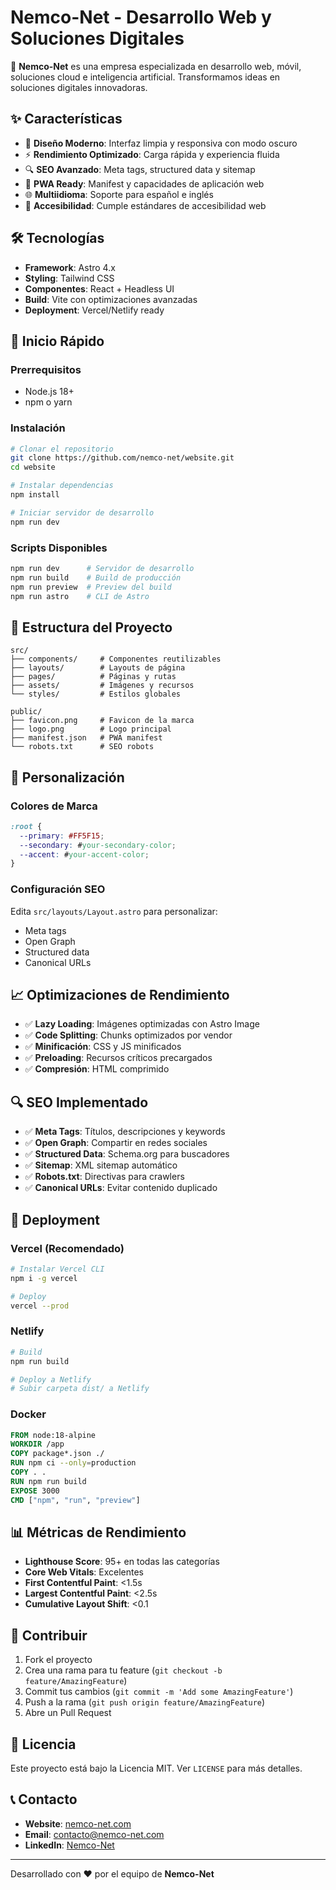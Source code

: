 # Nemco-Net - Desarrollo Web y Soluciones Digitales

🚀 **Nemco-Net** es una empresa especializada en desarrollo web, móvil, soluciones cloud e inteligencia artificial. Transformamos ideas en soluciones digitales innovadoras.

## ✨ Características

- 🎨 **Diseño Moderno**: Interfaz limpia y responsiva con modo oscuro
- ⚡ **Rendimiento Optimizado**: Carga rápida y experiencia fluida
- 🔍 **SEO Avanzado**: Meta tags, structured data y sitemap
- 📱 **PWA Ready**: Manifest y capacidades de aplicación web
- 🌐 **Multiidioma**: Soporte para español e inglés
- 🎯 **Accesibilidad**: Cumple estándares de accesibilidad web

## 🛠️ Tecnologías

- **Framework**: Astro 4.x
- **Styling**: Tailwind CSS
- **Componentes**: React + Headless UI
- **Build**: Vite con optimizaciones avanzadas
- **Deployment**: Vercel/Netlify ready

## 🚀 Inicio Rápido

### Prerrequisitos

- Node.js 18+ 
- npm o yarn

### Instalación

```bash
# Clonar el repositorio
git clone https://github.com/nemco-net/website.git
cd website

# Instalar dependencias
npm install

# Iniciar servidor de desarrollo
npm run dev
```

### Scripts Disponibles

```bash
npm run dev      # Servidor de desarrollo
npm run build    # Build de producción
npm run preview  # Preview del build
npm run astro    # CLI de Astro
```

## 📁 Estructura del Proyecto

```
src/
├── components/     # Componentes reutilizables
├── layouts/        # Layouts de página
├── pages/          # Páginas y rutas
├── assets/         # Imágenes y recursos
└── styles/         # Estilos globales

public/
├── favicon.png     # Favicon de la marca
├── logo.png        # Logo principal
├── manifest.json   # PWA manifest
└── robots.txt      # SEO robots
```

## 🎨 Personalización

### Colores de Marca

```css
:root {
  --primary: #FF5F15;
  --secondary: #your-secondary-color;
  --accent: #your-accent-color;
}
```

### Configuración SEO

Edita `src/layouts/Layout.astro` para personalizar:
- Meta tags
- Open Graph
- Structured data
- Canonical URLs

## 📈 Optimizaciones de Rendimiento

- ✅ **Lazy Loading**: Imágenes optimizadas con Astro Image
- ✅ **Code Splitting**: Chunks optimizados por vendor
- ✅ **Minificación**: CSS y JS minificados
- ✅ **Preloading**: Recursos críticos precargados
- ✅ **Compresión**: HTML comprimido

## 🔍 SEO Implementado

- ✅ **Meta Tags**: Títulos, descripciones y keywords
- ✅ **Open Graph**: Compartir en redes sociales
- ✅ **Structured Data**: Schema.org para buscadores
- ✅ **Sitemap**: XML sitemap automático
- ✅ **Robots.txt**: Directivas para crawlers
- ✅ **Canonical URLs**: Evitar contenido duplicado

## 🚀 Deployment

### Vercel (Recomendado)

```bash
# Instalar Vercel CLI
npm i -g vercel

# Deploy
vercel --prod
```

### Netlify

```bash
# Build
npm run build

# Deploy a Netlify
# Subir carpeta dist/ a Netlify
```

### Docker

```dockerfile
FROM node:18-alpine
WORKDIR /app
COPY package*.json ./
RUN npm ci --only=production
COPY . .
RUN npm run build
EXPOSE 3000
CMD ["npm", "run", "preview"]
```

## 📊 Métricas de Rendimiento

- **Lighthouse Score**: 95+ en todas las categorías
- **Core Web Vitals**: Excelentes
- **First Contentful Paint**: <1.5s
- **Largest Contentful Paint**: <2.5s
- **Cumulative Layout Shift**: <0.1

## 🤝 Contribuir

1. Fork el proyecto
2. Crea una rama para tu feature (`git checkout -b feature/AmazingFeature`)
3. Commit tus cambios (`git commit -m 'Add some AmazingFeature'`)
4. Push a la rama (`git push origin feature/AmazingFeature`)
5. Abre un Pull Request

## 📄 Licencia

Este proyecto está bajo la Licencia MIT. Ver `LICENSE` para más detalles.

## 📞 Contacto

- **Website**: [nemco-net.com](https://nemco-net.com)
- **Email**: contacto@nemco-net.com
- **LinkedIn**: [Nemco-Net](https://linkedin.com/company/nemco-net)

---

Desarrollado con ❤️ por el equipo de **Nemco-Net**